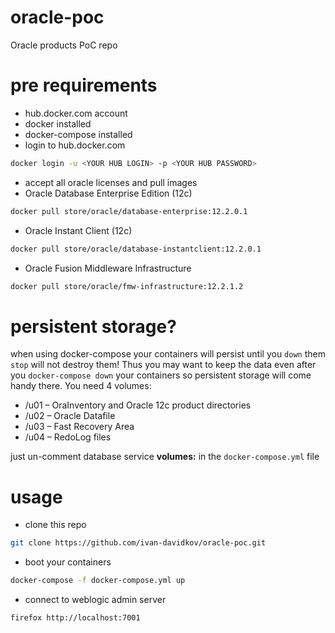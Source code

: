 # oracle-poc
Oracle products PoC repo

# pre requirements
- hub.docker.com account
- docker installed
- docker-compose installed
- login to hub.docker.com
```sh
docker login -u <YOUR HUB LOGIN> -p <YOUR HUB PASSWORD>
```
- accept all oracle licenses and pull images
 - Oracle Database Enterprise Edition (12c)
 ```sh
 docker pull store/oracle/database-enterprise:12.2.0.1
 ```
 - Oracle Instant Client (12c)
 ```sh
 docker pull store/oracle/database-instantclient:12.2.0.1
 ```
 - Oracle Fusion Middleware Infrastructure
  ```sh
  docker pull store/oracle/fmw-infrastructure:12.2.1.2
  ```

# persistent storage?
when using docker-compose your containers will persist until you `down` them `stop` will not destroy them! Thus you may want to keep the data even after you `docker-compose down` your containers so persistent storage will come handy there. You need 4 volumes:
 - /u01 – OraInventory and Oracle 12c product directories
 - /u02 – Oracle Datafile
 - /u03 – Fast Recovery Area
 - /u04 – RedoLog files

just un-comment database service __volumes:__ in the `docker-compose.yml` file

# usage
- clone this repo
```sh
git clone https://github.com/ivan-davidkov/oracle-poc.git
```
- boot your containers
```sh
docker-compose -f docker-compose.yml up
```
- connect to weblogic admin server
```sh
firefox http://localhost:7001
```
